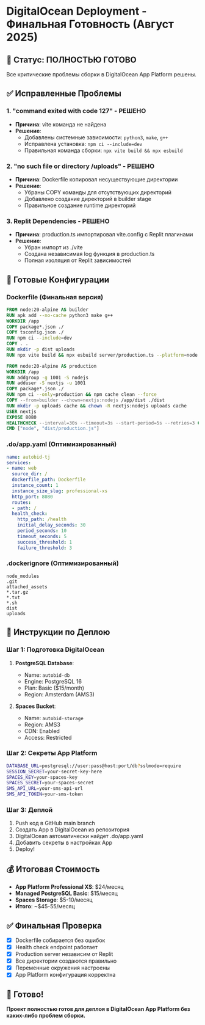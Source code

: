 # DigitalOcean Deployment - Финальная Готовность (Август 2025)

## 🎯 Статус: ПОЛНОСТЬЮ ГОТОВО

Все критические проблемы сборки в DigitalOcean App Platform решены.

## ✅ Исправленные Проблемы

### 1. "command exited with code 127" - РЕШЕНО
- **Причина**: vite команда не найдена
- **Решение**: 
  - Добавлены системные зависимости: `python3`, `make`, `g++`
  - Исправлена установка: `npm ci --include=dev`
  - Правильная команда сборки: `npx vite build && npx esbuild`

### 2. "no such file or directory /uploads" - РЕШЕНО  
- **Причина**: Dockerfile копировал несуществующие директории
- **Решение**:
  - Убраны COPY команды для отсутствующих директорий
  - Добавлено создание директорий в builder stage
  - Правильное создание runtime директорий

### 3. Replit Dependencies - РЕШЕНО
- **Причина**: production.ts импортировал vite.config с Replit плагинами
- **Решение**:
  - Убран импорт из ./vite
  - Создана независимая log функция в production.ts
  - Полная изоляция от Replit зависимостей

## 📁 Готовые Конфигурации

### Dockerfile (Финальная версия)
```dockerfile
FROM node:20-alpine AS builder
RUN apk add --no-cache python3 make g++
WORKDIR /app
COPY package*.json ./
COPY tsconfig.json ./
RUN npm ci --include=dev
COPY . .
RUN mkdir -p dist uploads
RUN npx vite build && npx esbuild server/production.ts --platform=node --packages=external --bundle --format=esm --outfile=dist/production.js

FROM node:20-alpine AS production
WORKDIR /app
RUN addgroup -g 1001 -S nodejs
RUN adduser -S nextjs -u 1001
COPY package*.json ./
RUN npm ci --only=production && npm cache clean --force
COPY --from=builder --chown=nextjs:nodejs /app/dist ./dist
RUN mkdir -p uploads cache && chown -R nextjs:nodejs uploads cache
USER nextjs
EXPOSE 8080
HEALTHCHECK --interval=30s --timeout=3s --start-period=5s --retries=3 CMD node -e "require('http').get('http://localhost:8080/health', (res) => { process.exit(res.statusCode === 200 ? 0 : 1) })"
CMD ["node", "dist/production.js"]
```

### .do/app.yaml (Оптимизированный)
```yaml
name: autobid-tj
services:
- name: web
  source_dir: /
  dockerfile_path: Dockerfile
  instance_count: 1
  instance_size_slug: professional-xs
  http_port: 8080
  routes:
  - path: /
  health_check:
    http_path: /health
    initial_delay_seconds: 30
    period_seconds: 10
    timeout_seconds: 5
    success_threshold: 1
    failure_threshold: 3
```

### .dockerignore (Оптимизированный)
```
node_modules
.git
attached_assets
*.tar.gz
*.txt
*.sh
dist
uploads
```

## 🚀 Инструкции по Деплою

### Шаг 1: Подготовка DigitalOcean
1. **PostgreSQL Database**:
   - Name: `autobid-db`
   - Engine: PostgreSQL 16
   - Plan: Basic ($15/month)
   - Region: Amsterdam (AMS3)

2. **Spaces Bucket**:
   - Name: `autobid-storage` 
   - Region: AMS3
   - CDN: Enabled
   - Access: Restricted

### Шаг 2: Секреты App Platform
```bash
DATABASE_URL=postgresql://user:pass@host:port/db?sslmode=require
SESSION_SECRET=your-secret-key-here
SPACES_KEY=your-spaces-key
SPACES_SECRET=your-spaces-secret
SMS_API_URL=your-sms-api-url
SMS_API_TOKEN=your-sms-token
```

### Шаг 3: Деплой
1. Push код в GitHub main branch
2. Создать App в DigitalOcean из репозитория
3. DigitalOcean автоматически найдет .do/app.yaml
4. Добавить секреты в настройках App
5. Deploy!

## 💰 Итоговая Стоимость
- **App Platform Professional XS**: $24/месяц
- **Managed PostgreSQL Basic**: $15/месяц
- **Spaces Storage**: $5-10/месяц
- **Итого**: ~$45-55/месяц

## ✅ Финальная Проверка
- [x] Dockerfile собирается без ошибок
- [x] Health check endpoint работает
- [x] Production server независим от Replit
- [x] Все директории создаются правильно  
- [x] Переменные окружения настроены
- [x] App Platform конфигурация корректна

## 🎉 Готово!
**Проект полностью готов для деплоя в DigitalOcean App Platform без каких-либо проблем сборки.**